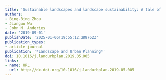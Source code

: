 ```yaml
---
title: 'Sustainable landscapes and landscape sustainability: A tale of two concepts'
authors:
- Bing-Bing Zhou
- Jianguo Wu
- John M. Anderies
date: '2019-09-01'
publishDate: '2025-01-06T19:55:12.288762Z'
publication_types:
- article-journal
publication: '*Landscape and Urban Planning*'
doi: 10.1016/j.landurbplan.2019.05.005
links:
- name: URL
  url: http://dx.doi.org/10.1016/j.landurbplan.2019.05.005
---
```

